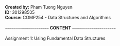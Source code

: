 <strong>Created by:</strong> Pham Tuong Nguyen</br>
<strong>ID:</strong> 301298505</br>
<strong>Course:</strong> COMP254 - Data Structures and Algorithms</br></br>
<strong>---------------------- CONTENT ----------------------</strong></br></br>
Assignment 1: Using Fundamental Data Structures </br>
